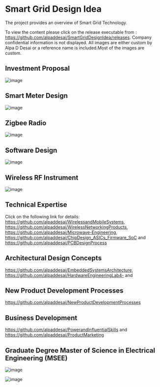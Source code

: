 # Smart Grid Design Idea

The project provides an overview of Smart Grid Technology. 

To view the content please click on the release executable from : https://github.com/alpaddesai/SmartGridDesignIdea/releases.
Company confidential information is not displayed. All images are either custom by Alpa D Desai or a reference name is included.Most of the images are custom.

## Investment Proposal
![image](InvestmentProposal.png)

## Smart Meter Design
![image](SmartMeterDesign.png)

## Zigbee Radio
![image](ZigBeeRadio.png)

## Software Design 
![image](SoftwareDesign.png)

## Wireless RF Instrument
![image](WirelessRFInstrument.png)

## Technical Expertise
Click on the following link for details: https://github.com/alpaddesai/WirelessandMobileSystems, https://github.com/alpaddesai/WirelessNetworkingProducts, https://github.com/alpaddesai/Microwave-Engineering, https://github.com/alpaddesai/ChipDesign_ASICs_Firmware_SoC  and https://github.com/alpaddesai/PCBDesignProcess

## Architectural Design Concepts
https://github.com/alpaddesai/EmbeddedSystemsArchitecture, https://github.com/alpaddesai/HardwareEngineeringLab4- and 

## New Product Development Processes
https://github.com/alpaddesai/NewProductDevelopmentProcesses 

## Business Development 
https://github.com/alpaddesai/PowerandInfluentialSkills and https://github.com/alpaddesai/ProductMarketing

## Graduate Degree Master of Science in Electrical Engineering (MSEE)
![image](GraduateDegreeEE.png)


![image](USCopyrightCertificateofRegistration.png)
